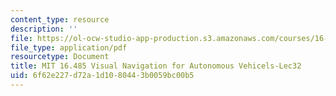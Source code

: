 ```yaml
---
content_type: resource
description: ''
file: https://ol-ocw-studio-app-production.s3.amazonaws.com/courses/16-485-visual-navigation-for-autonomous-vehicles-vnav-fall-2020/6f62e227d72a1d1080443b0059bc00b5_MIT16_485F20_lec32.pdf
file_type: application/pdf
resourcetype: Document
title: MIT 16.485 Visual Navigation for Autonomous Vehicels-Lec32
uid: 6f62e227-d72a-1d10-8044-3b0059bc00b5
---
```

